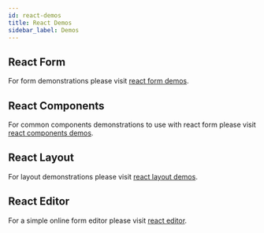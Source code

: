 ```yaml
---
id: react-demos
title: React Demos
sidebar_label: Demos
---
```


## React Form

For form demonstrations please visit [react form demos](https://yahoo.github.io/jafar/demo-react-form.html).

## React Components

For common components demonstrations to use with react form please visit [react components demos](https://yahoo.github.io/jafar/demo-react-components.html).

## React Layout

For layout demonstrations please visit [react layout demos](https://yahoo.github.io/jafar/demo-react-layout.html).

## React Editor

For a simple online form editor please visit [react editor](https://yahoo.github.io/jafar/demo-react-editor.html).

